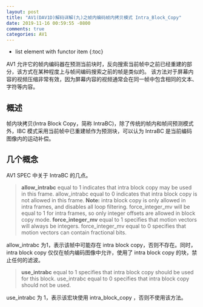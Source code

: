 ```yaml
---
layout: post
title: "AV1(DAV1D)解码详解(九)之帧内编码帧内拷贝模式 Intra_Block_Copy"
date: 2019-11-16 00:59:55 -0800
comments: true
categories: AV1
---
```


* list element with functor item
{:toc}

AV1 允许它的帧内编码器在预测当前块时，反向搜索当前帧中之前已经重建的部分，该方式在某种程度上与帧间编码搜索之前的帧是类似的。
该方法对于屏幕内容的视频压缩非常有效，因为屏幕内容的视频通常会在同一帧中包含相同的文本、字符等内容。

<!--more-->

## 概述

帧内块拷贝(Intra Block Copy，简称 IntraBC)，除了传统的帧内和帧间预测模式外，IBC 模式采用当前帧中已重建帧作为预测块，可以认为 IntraBC 是当前编码图像内的运动补偿。

## 几个概念

AV1 SPEC 中关于 IntraBC 的几点。

> **allow_intrabc** equal to 1 indicates that intra block copy may be used in this frame. allow_intrabc equal to 0 indicates that intra block copy is not allowed in this frame.
> **Note:** intra block copy is only allowed in intra frames, and disables all loop filtering. force_integer_mv will be equal to 1 for intra frames, so only integer offsets are allowed in block copy mode.
> **force_integer_mv** equal to 1 specifies that motion vectors will always be integers. force_integer_mv equal to 0 specifies that motion vectors can contain fractional bits.

allow_intrabc 为1，表示该帧中可能存在 intra block copy，否则不存在。同时，intra block copy 仅仅在帧内编码图像中允许，使用了 intra block copy 的块，禁止任何的滤波。

> **use_intrabc** equal to 1 specifies that intra block copy should be used for this block. use_intrabc equal to 0 specifies that intra block copy should not be used.

use_intrabc 为 1，表示该宏块使用 intra_block_copy ，否则不使用该方法。


